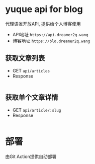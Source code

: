 # yuque api for blog

代理语雀开放API, 提供给个人博客使用

 - API地址 `https://api.dreamer2q.wang`
 - 博客地址 `https://blo.dreamer2q.wang`    
 

## 获取文章列表

 - GET `api/articles` 
 - Response 
 
```json5

``` 

## 获取单个文章详情

 - GET `api/article/:slug`
 - Response
 
```json5

``` 

# 部署

由Git Action提供自动部署

